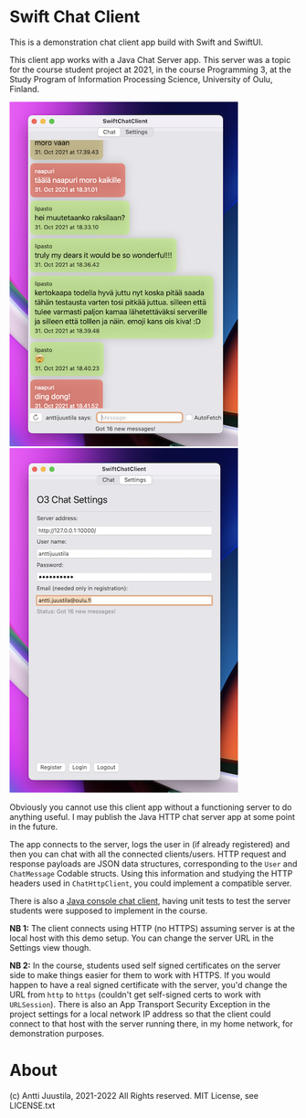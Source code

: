 #  Swift Chat Client

This is a demonstration chat client app build with Swift and SwiftUI.

This client app works with a Java Chat Server app. This server was a topic for the course student project at 2021, in the course Programming 3, at the Study Program of Information Processing Science, University of Oulu, Finland.

![Screenshot with list of chat messages](messagelist.png) ![Settings view](settings.png)

Obviously you cannot use this client app without a functioning server to do anything useful. I may publish the Java HTTP chat server app at some point in the future.

The app connects to the server, logs the user in (if already registered) and then you can chat with all the connected clients/users. HTTP request and response payloads are JSON data structures, corresponding to the `User` and `ChatMessage` Codable structs. Using this information and studying the HTTP headers used in `ChatHttpClient`, you could implement a compatible server.

There is also a [Java console chat client](https://github.com/anttijuu/O3-chat-client), having unit tests to test the server students were supposed to implement in the course.

**NB 1:** The client connects using HTTP (no HTTPS) assuming server is at the local host with this demo setup. You can change the server URL in the Settings view though.

**NB 2:** In the course, students used self signed certificates on the server side to make things easier for them to work with HTTPS. If you would happen to have a real signed certificate with the server, you'd change the URL from `http` to `https` (couldn't get self-signed certs to work with `URLSession`). There is also an App Transport Security Exception in the project settings for a local network IP address so that the client could connect to that host with the server running there, in my home network, for demonstration purposes.

# About

(c) Antti Juustila, 2021-2022 All Rights reserved.
MIT License, see LICENSE.txt

